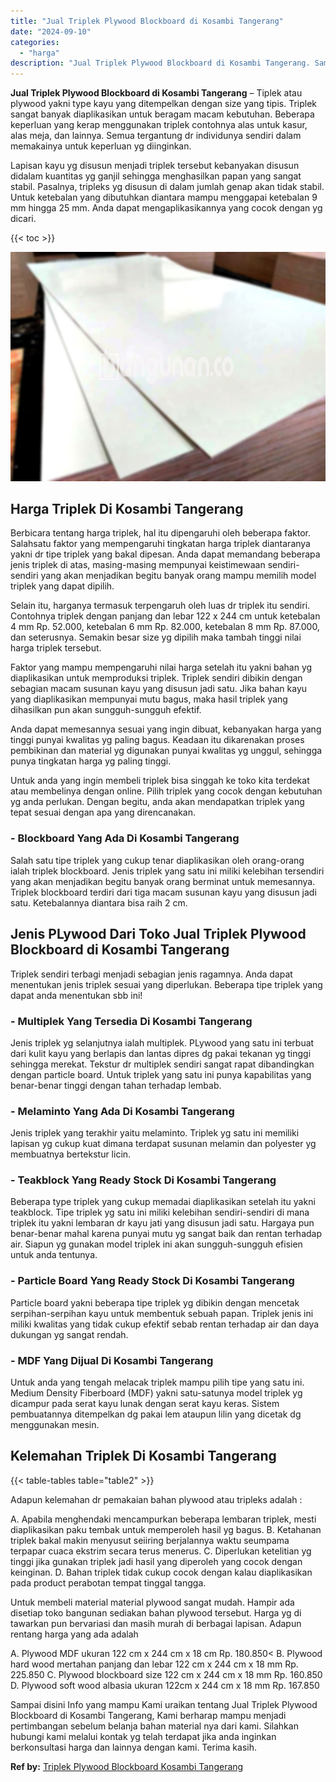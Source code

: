 ```yaml
---
title: "Jual Triplek Plywood Blockboard di Kosambi Tangerang"
date: "2024-09-10"
categories: 
  - "harga"
description: "Jual Triplek Plywood Blockboard di Kosambi Tangerang. Sampai disini Info yang mampu Kami uraikan tentang Jual Triplek Plywood Blockboard di Kosambi Tangerang..."
---
```


**Jual Triplek Plywood Blockboard di Kosambi Tangerang** – Tiplek atau plywood yakni type kayu yang ditempelkan dengan size yang tipis. Triplek sangat banyak diaplikasikan untuk beragam macam kebutuhan. Beberapa keperluan yang kerap menggunakan triplek contohnya alas untuk kasur, alas meja, dan lainnya. Semua tergantung dr individunya sendiri dalam memakainya untuk keperluan yg diinginkan.

Lapisan kayu yg disusun menjadi triplek tersebut kebanyakan disusun didalam kuantitas yg ganjil sehingga menghasilkan papan yang sangat stabil. Pasalnya, tripleks yg disusun di dalam jumlah genap akan tidak stabil. Untuk ketebalan yang dibutuhkan diantara mampu menggapai ketebalan 9 mm hingga 25 mm. Anda dapat mengaplikasikannya yang cocok dengan yg dicari.

{{< toc >}}

![Jual Triplek Plywood Blockboard di Kosambi Tangerang](/images/jual-triplek-murah-43.png)

## Harga Triplek Di Kosambi Tangerang

Berbicara tentang harga triplek, hal itu dipengaruhi oleh beberapa faktor. Salahsatu faktor yang mempengaruhi tingkatan harga triplek diantaranya yakni dr tipe triplek yang bakal dipesan. Anda dapat memandang beberapa jenis triplek di atas, masing-masing mempunyai keistimewaan sendiri-sendiri yang akan menjadikan begitu banyak orang mampu memilih model triplek yang dapat dipilih.

Selain itu, harganya termasuk terpengaruh oleh luas dr triplek itu sendiri. Contohnya triplek dengan panjang dan lebar 122 x 244 cm untuk ketebalan 4 mm Rp. 52.000, ketebalan 6 mm Rp. 82.000, ketebalan 8 mm Rp. 87.000, dan seterusnya. Semakin besar size yg dipilih maka tambah tinggi nilai harga triplek tersebut.

Faktor yang mampu mempengaruhi nilai harga setelah itu yakni bahan yg diaplikasikan untuk memproduksi triplek. Triplek sendiri dibikin dengan sebagian macam susunan kayu yang disusun jadi satu. Jika bahan kayu yang diaplikasikan mempunyai mutu bagus, maka hasil triplek yang dihasilkan pun akan sungguh-sungguh efektif.

Anda dapat memesannya sesuai yang ingin dibuat, kebanyakan harga yang tinggi punyai kwalitas yg paling bagus. Keadaan itu dikarenakan proses pembikinan dan material yg digunakan punyai kwalitas yg unggul, sehingga punya tingkatan harga yg paling tinggi.

Untuk anda yang ingin membeli triplek bisa singgah ke toko kita terdekat atau membelinya dengan online. Pilih triplek yang cocok dengan kebutuhan yg anda perlukan. Dengan begitu, anda akan mendapatkan triplek yang tepat sesuai dengan apa yang direncanakan.

### \- Blockboard Yang Ada Di Kosambi Tangerang

Salah satu tipe triplek yang cukup tenar diaplikasikan oleh orang-orang ialah triplek blockboard. Jenis triplek yang satu ini miliki kelebihan tersendiri yang akan menjadikan begitu banyak orang berminat untuk memesannya. Triplek blockboard terdiri dari tiga macam susunan kayu yang disusun jadi satu. Ketebalannya diantara bisa raih 2 cm.

## Jenis PLywood Dari Toko Jual Triplek Plywood Blockboard di Kosambi Tangerang

Triplek sendiri terbagi menjadi sebagian jenis ragamnya. Anda dapat menentukan jenis triplek sesuai yang diperlukan. Beberapa tipe triplek yang dapat anda menentukan sbb ini!

### \- Multiplek Yang Tersedia Di Kosambi Tangerang

Jenis triplek yg selanjutnya ialah multiplek. PLywood yang satu ini terbuat dari kulit kayu yang berlapis dan lantas dipres dg pakai tekanan yg tinggi sehingga merekat. Tekstur dr multiplek sendiri sangat rapat dibandingkan dengan particle board. Untuk triplek yang satu ini punya kapabilitas yang benar-benar tinggi dengan tahan terhadap lembab.

### \- Melaminto Yang Ada Di Kosambi Tangerang

Jenis triplek yang terakhir yaitu melaminto. Triplek yg satu ini memiliki lapisan yg cukup kuat dimana terdapat susunan melamin dan polyester yg membuatnya bertekstur licin.

### \- Teakblock Yang Ready Stock Di Kosambi Tangerang

Beberapa type triplek yang cukup memadai diaplikasikan setelah itu yakni teakblock. Tipe triplek yg satu ini miliki kelebihan sendiri-sendiri di mana triplek itu yakni lembaran dr kayu jati yang disusun jadi satu. Hargaya pun benar-benar mahal karena punyai mutu yg sangat baik dan rentan terhadap air. Siapun yg gunakan model triplek ini akan sungguh-sungguh efisien untuk anda tentunya.

### \- Particle Board Yang Ready Stock Di Kosambi Tangerang

Particle board yakni beberapa tipe triplek yg dibikin dengan mencetak serpihan-serpihan kayu untuk membentuk sebuah papan. Triplek jenis ini miliki kwalitas yang tidak cukup efektif sebab rentan terhadap air dan daya dukungan yg sangat rendah.

### \- MDF Yang Dijual Di Kosambi Tangerang

Untuk anda yang tengah melacak triplek mampu pilih tipe yang satu ini. Medium Density Fiberboard (MDF) yakni satu-satunya model triplek yg dicampur pada serat kayu lunak dengan serat kayu keras. Sistem pembuatannya ditempelkan dg pakai lem ataupun lilin yang dicetak dg menggunakan mesin.

## Kelemahan Triplek Di Kosambi Tangerang

{{< table-tables table="table2" >}}

Adapun kelemahan dr pemakaian bahan plywood atau tripleks adalah :

A. Apabila menghendaki mencampurkan beberapa lembaran triplek, mesti diaplikasikan paku tembak untuk memperoleh hasil yg bagus. B. Ketahanan triplek bakal makin menyusut seiiring berjalannya waktu seumpama terpapar cuaca ekstrim secara terus menerus. C. Diperlukan ketelitian yg tinggi jika gunakan triplek jadi hasil yang diperoleh yang cocok dengan keinginan. D. Bahan triplek tidak cukup cocok dengan kalau diaplikasikan pada product perabotan tempat tinggal tangga.

Untuk membeli material material plywood sangat mudah. Hampir ada disetiap toko bangunan sediakan bahan plywood tersebut. Harga yg di tawarkan pun bervariasi dan masih murah di berbagai lapisan. Adapun rentang harga yang ada adalah

A. Plywood MDF ukuran 122 cm x 244 cm x 18 cm Rp. 180.850< B. Plywood hard wood mertahan panjang dan lebar 122 cm x 244 cm x 18 mm Rp. 225.850 C. Plywood blockboard size 122 cm x 244 cm x 18 mm Rp. 160.850 D. Plywood soft wood albasia ukuran 122cm x 244 cm x 18 mm Rp. 167.850

Sampai disini Info yang mampu Kami uraikan tentang Jual Triplek Plywood Blockboard di Kosambi Tangerang, Kami berharap mampu menjadi pertimbangan sebelum belanja bahan material nya dari kami. Silahkan hubungi kami melalui kontak yg telah terdapat jika anda inginkan berkonsultasi harga dan lainnya dengan kami. Terima kasih.

**Ref by:** [Triplek Plywood Blockboard Kosambi Tangerang](https://id.wikipedia.org/wiki/Triplek)
